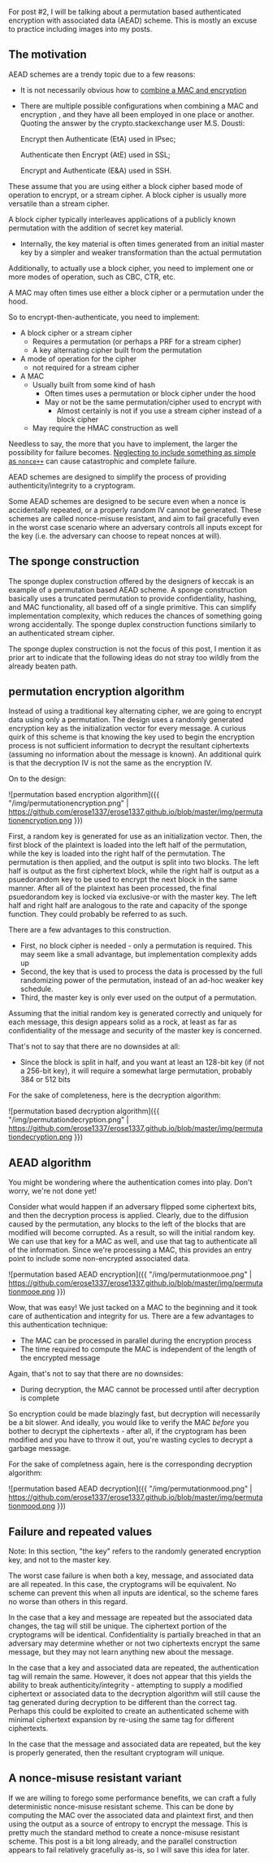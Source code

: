 For post #2, I will be talking about a permutation based authenticated encryption with associated data (AEAD) scheme. This is mostly an excuse to practice including images into my posts.

The motivation
----
AEAD schemes are a trendy topic due to a few reasons:
    
- It is not necessarily obvious how to [combine a MAC and encryption](https://crypto.stackexchange.com/questions/202/should-we-mac-then-encrypt-or-encrypt-then-mac)
- There are multiple possible configurations when combining a MAC and encryption , and they have all been employed in one place or another. Quoting the answer by the crypto.stackexchange user M.S. Dousti:
    
    Encrypt then Authenticate (EtA) used in IPsec;
    
    Authenticate then Encrypt (AtE) used in SSL;
    
    Encrypt and Authenticate (E&A) used in SSH.
    
These assume that you are using either a block cipher based mode of operation to encrypt, or a stream cipher. A block cipher is usually more versatile than a stream cipher.

A block cipher typically interleaves applications of a publicly known permutation with the addition of secret key material.

- Internally, the key material is often times generated from an initial master key by a simpler and weaker transformation than the actual permutation

Additionally, to actually use a block cipher, you need to implement one or more modes of operation, such as CBC, CTR, etc.

A MAC may often times use either a block cipher or a permutation under the hood.

So to encrypt-then-authenticate, you need to implement:

- A block cipher or a stream cipher
    - Requires a permutation (or perhaps a PRF for a stream cipher)
    - A key alternating cipher built from the permutation    
- A mode of operation for the cipher
    - not required for a stream cipher
- A MAC
    - Usually built from some kind of hash        
        - Often times uses a permutation or block cipher under the hood
        - May or not be the same permutation/cipher used to encrypt with
            - Almost certainly is not if you use a stream cipher instead of a block cipher
    - May require the HMAC construction as well
    
Needless to say, the more that you have to implement, the larger the possibility for failure becomes. [Neglecting to include something as simple as `nonce++`](https://lwn.net/Articles/423747/) can cause catastrophic and complete failure.

AEAD schemes are designed to simplify the process of providing authenticity/integrity to a cryptogram. 

Some AEAD schemes are designed to be secure even when a nonce is accidentally repeated, or a properly random IV cannot be generated. These schemes are called nonce-misuse resistant, and aim to fail gracefully even in the worst case scenario where an adversary controls all inputs except for the key (i.e. the adversary can choose to repeat nonces at will).

The sponge construction
-------
The sponge duplex construction offered by the designers of keccak is an example of a permutation based AEAD scheme. A sponge construction basically uses a truncated permutation to provide confidentiality, hashing, and MAC functionality, all based off of a single primitive. This can simplify implementation complexity, which reduces the chances of something going wrong accidentally. The sponge duplex construction functions similarly to an authenticated stream cipher.

The sponge duplex construction is not the focus of this post, I mention it as prior art to indicate that the following ideas do not stray too wildly from the already beaten path.


permutation encryption algorithm
-----
Instead of using a traditional key alternating cipher, we are going to encrypt data using only a permutation. The design uses a randomly generated encryption key as the initialization vector for every message. A curious quirk of this scheme is that knowing the key used to begin the encryption process is not sufficient information to decrypt the resultant ciphertexts (assuming no information about the message is known). An additional quirk is that the decryption IV is not the same as the encryption IV.

On to the design:

![permutation based encryption algorithm]({{ "/img/permutationencryption.png" | https://github.com/erose1337/erose1337.github.io/blob/master/img/permutationencryption.png }})

First, a random key is generated for use as an initialization vector. Then, the first block of the plaintext is loaded into the left half of the permutation, while the key is loaded into the right half of the permutation. The permutation is then applied, and the output is split into two blocks. The left half is output as the first ciphertext block, while the right half is output as a psuedorandom key to be used to encrypt the next block in the same manner. After all of the plaintext has been processed, the final psuedorandom key is locked via exclusive-or with the master key. The left half and right half are analogous to the rate and capacity of the sponge function. They could probably be referred to as such.

There are a few advantages to this construction. 
- First, no block cipher is needed - only a permutation is required. This may seem like a small advantage, but implementation complexity adds up
- Second, the key that is used to process the data is processed by the full randomizing power of the permutation, instead of an ad-hoc weaker key schedule. 
- Third, the master key is only ever used on the output of a permutation. 

Assuming that the initial random key is generated correctly and uniquely for each message, this design appears solid as a rock, at least as far as confidentiality of the message and security of the master key is concerned. 

That's not to say that there are no downsides at all:
- Since the block is split in half, and you want at least an 128-bit key (if not a 256-bit key), it will require a somewhat large permutation, probably 384 or 512 bits

For the sake of completeness, here is the decryption algorithm:

![permutation based decryption algorithm]({{ "/img/permutationdecryption.png" | https://github.com/erose1337/erose1337.github.io/blob/master/img/permutationdecryption.png }})

AEAD algorithm
----
You might be wondering where the authentication comes into play. Don't worry, we're not done yet!

Consider what would happen if an adversary flipped some ciphertext bits, and then the decryption process is applied. Clearly, due to the diffusion caused by the permutation, any blocks to the left of the blocks that are modified will become corrupted. As a result, so will the initial random key. We can use that key for a MAC as well, and use that tag to authenticate all of the information. Since we're processing a MAC, this provides an entry point to include some non-encrypted associated data.

![permutation based AEAD encryption]({{ "/img/permutationmooe.png" | https://github.com/erose1337/erose1337.github.io/blob/master/img/permutationmooe.png }})

Wow, that was easy! We just tacked on a MAC to the beginning and it took care of authentication and integrity for us. There are a few advantages to this authentication technique:
- The MAC can be processed in parallel during the encryption process
- The time required to compute the MAC is independent of the length of the encrypted message

Again, that's not to say that there are no downsides:
- During decryption, the MAC cannot be processed until after decryption is complete

So encryption could be made blazingly fast, but decryption will necessarily be a bit slower. And ideally, you would like to verify the MAC *before* you bother to decrypt the ciphertexts - after all, if the cryptogram has been modified and you have to throw it out, you're wasting cycles to decrypt a garbage message. 

For the sake of completness again, here is the corresponding decryption algorithm:

![permutation based AEAD decryption]({{ "/img/permutationmood.png" | https://github.com/erose1337/erose1337.github.io/blob/master/img/permutationmood.png }})

Failure and repeated values
-------
Note: In this section, "the key" refers to the randomly generated encryption key, and not to the master key.

The worst case failure is when both a key, message, and associated data are all repeated. In this case, the cryptograms will be equivalent. No scheme can prevent this when all inputs are identical, so the scheme fares no worse than others in this regard.

In the case that a key and message are repeated but the associated data changes, the tag will still be unique. The ciphertext portion of the cryptograms will be identical. Confidentiality is partially breached in that an adversary may determine whether or not two ciphertexts encrypt the same message, but they may not learn anything new about the message.

In the case that a key and associated data are repeated, the authentication tag will remain the same. However, it does not appear that this yields the ability to break authenticity/integrity - attempting to supply a modified ciphertext or associated data to the decryption algorithm will still cause the tag generated during decryption to be different than the correct tag. Perhaps this could be exploited to create an authenticated scheme with minimal ciphertext expansion by re-using the same tag for different ciphertexts.

In the case that the message and associated data are repeated, but the key is properly generated, then the resultant cryptogram will unique.


A nonce-misuse resistant variant
-----
If we are willing to forego some performance benefits, we can craft a fully deterministic nonce-misuse resistant scheme. This can be done by computing the MAC over the associated data and plaintext first, and then using the output as a source of entropy to encrypt the message. This is pretty much the standard method to create a nonce-misuse resistant scheme. This post is a bit long already, and the parallel construction appears to fail relatively gracefully as-is, so I will save this idea for later.


